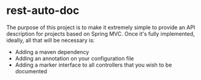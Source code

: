 # rest-auto-doc

The purpose of this project is to make it extremely simple to provide an API description for projects based on Spring MVC. Once it's fully implemented, ideally, all that will be necessary is:
- Adding a maven dependency
- Adding an annotation on your configuration file
- Adding a marker interface to all controllers that you wish to be documented
